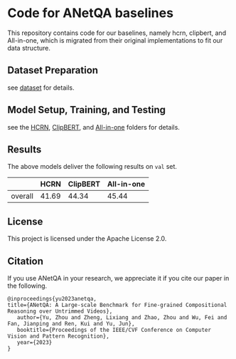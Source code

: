 # Code for ANetQA baselines

This repository contains code for our baselines, namely hcrn, clipbert, and All-in-one, which is migrated from their original implementations to fit our data structure.

## Dataset Preparation 

see [dataset](https://github.com/MILVLG/anetqa-code/tree/main/dataset) for details.

## Model Setup, Training, and Testing

see the [HCRN](https://github.com/MILVLG/anetqa-code/tree/main/hcrn), [ClipBERT](https://github.com/MILVLG/anetqa-code/tree/main/ClipBERT), and [All-in-one](https://github.com/MILVLG/anetqa-code/tree/main/all-in-one) folders for details.

## Results

The above models deliver the following results on `val` set.

|         | HCRN  | ClipBERT | All-in-one |
| ------- | ----- | -------- | --------------- |
| overall | 41.69 | 44.34    | 45.44           |

## License

This project is licensed under the Apache License 2.0.

## Citation
If you use ANetQA in your research, we appreciate it if you cite our paper in the following.

```
@inproceedings{yu2023anetqa,
title={ANetQA: A Large-scale Benchmark for Fine-grained Compositional Reasoning over Untrimmed Videos},
   author={Yu, Zhou and Zheng, Lixiang and Zhao, Zhou and Wu, Fei and Fan, Jianping and Ren, Kui and Yu, Jun},
   booktitle={Proceedings of the IEEE/CVF Conference on Computer Vision and Pattern Recognition},
   year={2023}
}
```

